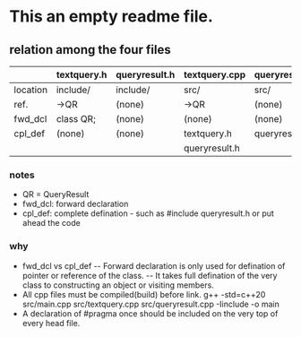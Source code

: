 # This an empty readme file.

## relation among the four files

|		|textquery.h	|queryresult.h	|textquery.cpp	|queryresult.cpp|
|---------------|---------------|---------------|---------------|---------------|
|location	|include/	|include/	|src/		|src/|
|ref.		|->QR		|(none)		|->QR		|(none)|
|fwd_dcl	|class QR;	|(none)		|(none)		|(none)|
|cpl_def	|(none)		|(none)		|textquery.h	|queryresult.h|
|		|		|		|queryresult.h	||
### notes
- QR = QueryResult
- fwd_dcl: forward declaration
- cpl_def: complete defination - such as #include queryresult.h or put ahead the code 

### why
- fwd_dcl vs cpl_def
-- Forward declaration is only used for defination of pointer or reference of the class.
-- It takes full defination of the very class to constructing an object or visiting members.
- All cpp files must be compiled(build) before link.
g++ -std=c++20 src/main.cpp src/textquery.cpp src/queryresult.cpp -Iinclude -o main
- A declaration of #pragma once should be included on the very top of every head file. 
